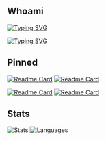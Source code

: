 ## Whoami

[![Typing SVG](https://readme-typing-svg.herokuapp.com?font=Orbitron&weight=500&size=18&duration=3500&pause=11000&color=FFFFFF&background=FFFFFF00&multiline=true&width=435&height=32&lines=0xSickb0y&color=7DFA00)](https://git.io/typing-svg)

[![Typing SVG](https://readme-typing-svg.herokuapp.com?font=Orbitron&weight=500&size=14&duration=3500&color=FFFFFF&background=FFFFFF00&vCenter=true&width=435&height=30&lines=+;%E2%80%A2+Cyber+Security+Student;%E2%80%A2+Capture+the+Flag+player;%E2%80%A2+Aspiring+Red+Team+operator&color=7DFA00)](https://git.io/typing-svg)

## Pinned

[![Readme Card](https://github-readme-stats.vercel.app/api/pin/?username=0xSickb0y&repo=RsCodeDump&theme=chartreuse-dark)](https://github.com/0xSickb0y/RsCodeDump)
[![Readme Card](https://github-readme-stats.vercel.app/api/pin/?username=0xSickb0y&repo=writeups&theme=chartreuse-dark&description_lines_count=2&card_width=700)](https://github.com/0xSickb0y/writeups)

[![Readme Card](https://github-readme-stats.vercel.app/api/pin/?username=0xSickb0y&repo=SearchParty&theme=chartreuse-dark)](https://github.com/0xSickb0y/SearchParty)
[![Readme Card](https://github-readme-stats.vercel.app/api/pin/?username=0xSickb0y&repo=todo-rs&theme=chartreuse-dark&description_lines_count=2&card_width=700)](https://github.com/0xSickb0y/todo-rs)


## Stats

![Stats](https://github-readme-stats.vercel.app/api?username=0xSickb0y&theme=chartreuse-dark&show_icons=true&hide_border=false&count_private=false&text_bold=true) 
![Languages](https://github-readme-stats.vercel.app/api/top-langs/?username=0xSickb0y&theme=chartreuse-dark&langs_count=3&text_bold=true) 

